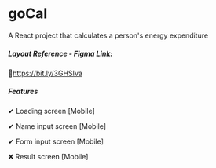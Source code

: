 # goCal

A React project that calculates a person's energy expenditure



#####  Layout Reference - Figma Link:

🔗https://bit.ly/3GHSIva



##### Features

✔ Loading screen [Mobile]

✔ Name input screen [Mobile]

✔ Form input screen [Mobile]

❌ Result screen [Mobile]
